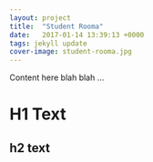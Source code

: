 ```yaml
---
layout: project
title:  "Student Rooma"
date:   2017-01-14 13:39:13 +0000
tags: jekyll update
cover-image: student-rooma.jpg 
---
```


Content here blah blah ... 

# H1 Text 
## h2 text